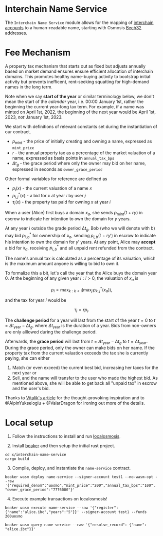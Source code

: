 # Interchain Name Service

The `Interchain Name Service` module allows for the mapping of [interchain accounts](https://github.com/cosmos/interchain-accounts-demo) to a human-readable name, starting with Osmosis [Bech32](https://docs.cosmos.network/master/basics/accounts.html) addresses.

# Fee Mechanism

A property tax mechanism that starts out as fixed but adjusts annually based on market demand ensures ensure efficient allocation of interchain domains. This promotes healthy name-buying activity to bootstrap initial activity but prevents inefficent, rent-seeking squatting for high-demand names in the long term.

Note when we say **start of the year** or similar terminology below, we don't mean the start of the _calendar_ year, i.e. 00:00 January 1st, rather the beginning the current year-long tax term. For example, if a name was minted on April 1st, 2022, the beginning of the next year would be April 1st, 2023, _not_ January 1st, 2023.

We start with definitions of relevant constants set during the instantiation of our contract.

- $p_{\text{mint}}$ - the price of initially creating and owning a name, expressed as `mint_price`
- $r$ - the annual property tax as a percentage of the market valuation of a name, expressed as basis points in `annual_tax_bps`
- $\Delta t_g$ - the grace period where only the owner may bid on her name, expressed in seconds as `owner_grace_period`

Other formal variables for reference are defined as

- $p_i(x)$ - the current valuation of a name $x$
- $p^*_{i,j}(x)$ - a bid for $x$ at year $i$ by user $j$
- $\tau_i(x)$ - the property tax paid for owning $x$ at year $i$

When a user (Alice) first buys a domain $x_a$, she sends $p_{\text{mint}}(1 + ry)$ in escrow to indicate her intention to own the domain for $y$ years.

At any year $i$ outside the grade period $\Delta t_g$, Bob (who we will denote with $b$) may bid $p^*_{i,b}$ for ownership of $x_a$, sending $p_{i,b}(1 + ry')$ in escrow to indicate his intention to own the domain for $y'$ years. At any point, Alice may **accept** a bid for $x_a$, receiving $p^*_{i,b}$ and all unpaid rent refunded from the contract.

The name's annual tax is calculated as a percentage of its valuation, which is the maximum amount anyone is willing to bid to own it.

To formalize this a bit, let's call the year that the Alice buys the domain year $0$. At the beginning of any given year $i: i>0$, the valuation of $x_a$ is

$$
p_i = \max_{k : k < i} \left( \max_j \, p^*_{k,j}(x_a) \right)
,
$$

and the tax for year $i$ would be

$$
\tau_i = rp_i
.
$$

The **challenge period** for a year will last from the start of the year $t = 0$ to $t = \Delta t_\text{year} - \Delta t_g$, where $\Delta t_\text{year}$ is the duration of a year. Bids from non-owners are only alllowed during the challenge period.

Afterwards, the **grace period** will last from $t=\Delta t_\text{year} - \Delta t_g$ to $t=\Delta t_\text{year}$. During the grace period, only the owner can make bids on her name. If the property tax from the current valuation exceeds the tax she is currently paying, she can either

1. Match (or even exceed) the current best bid, increasing her taxes for the next year or
1. Sell, and the name will transfer to the user who made the highest bid. As mentioned above, she will be able to get back all "unpaid tax" in escrow and the user's bid.

Thanks to [Vitalik's article](https://vitalik.eth.limo/general/2022/09/09/ens.html) for the thought-provoking inspiration and to @AlpinYukseloglu + @ValarDragon for ironing out more of the details.

# Local setup

1. Follow the instructions to install and run [localosmosis](https://docs.osmosis.zone/developing/dapps/get_started/cosmwasm-localosmosis.html#setup-localosmosis).

2. Install [beaker](https://docs.osmosis.zone/developing/tools/beaker/#installation) and then setup the initial rust project.

```
cd x/interchain-name-service
cargo build
```

3. Compile, deploy, and instantiate the `name-service` contract.

```
beaker wasm deploy name-service --signer-account test1 --no-wasm-opt --raw '{"required_denom":"uosmo","mint_price":"200","annual_tax_bps":"100", "owner_grace_period":"7776000"}'
```

4. Execute example transactions on localosmosis!

```
beaker wasm execute name-service --raw '{"register":{"name":"alice.ibc","years":"5"}}' --signer-account test1 --funds 200uosmo
```

```
beaker wasm query name-service --raw '{"resolve_record": {"name": "alice.ibc"}}'
```
